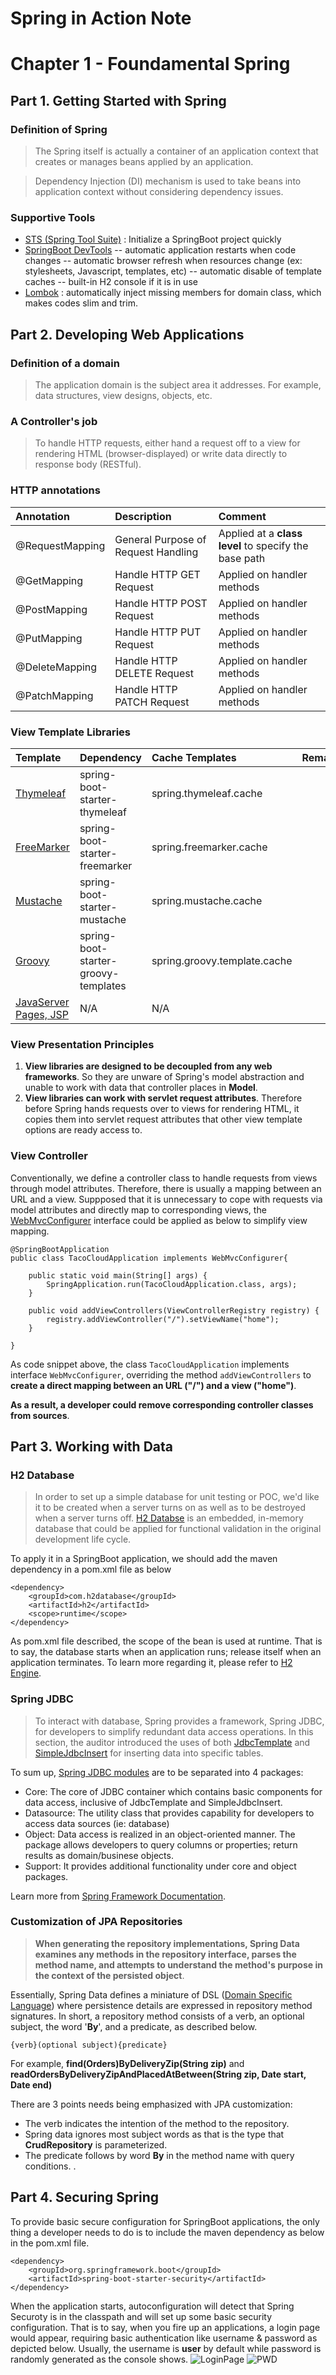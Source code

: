 # Spring in Action Note

# Chapter 1 - Foundamental Spring
## Part 1. Getting Started with Spring

### Definition of Spring
> The Spring itself is actually a container of an application context that creates or manages beans applied by an application. 

> Dependency Injection (DI) mechanism is used to take beans into application context without considering dependency issues.

### Supportive Tools
 - [STS (Spring Tool Suite)](https://spring.io/tools) : Initialize a SpringBoot project quickly
 - [SpringBoot DevTools](https://www.baeldung.com/spring-boot-devtools)
 -- automatic application restarts when code changes
 -- automatic browser refresh when resources change (ex: stylesheets, Javascript, templates, etc)
 -- automatic disable of template caches
 -- built-in H2 console if it is in use
 - [Lombok](https://projectlombok.org/) : automatically inject missing members for domain class, which makes codes slim and trim. 
 
## Part 2. Developing Web Applications

### Definition of a domain
> The application domain is the subject area it addresses. For example, data structures, view designs, objects, etc.

### A Controller's job
> To handle HTTP requests, either hand a request off to a view for rendering HTML (browser-displayed) or write data directly to response body (RESTful).

### HTTP annotations
| Annotation | Description | Comment |
| :------------ |:-------------|:-----|
| @RequestMapping | General Purpose of Request Handling | Applied at a <b>class level</b> to specify the base path |
| @GetMapping | Handle HTTP GET Request | Applied on handler methods |
| @PostMapping | Handle HTTP POST Request | Applied on handler methods |
| @PutMapping | Handle HTTP PUT Request | Applied on handler methods |
| @DeleteMapping | Handle HTTP DELETE Request | Applied on handler methods |
| @PatchMapping | Handle HTTP PATCH Request | Applied on handler methods ||

### View Template Libraries
| Template | Dependency | Cache Templates | Remark |
| :------------ |:----------|:-----|:--------|
| [Thymeleaf](https://www.thymeleaf.org/)|spring-boot-starter-thymeleaf|spring.thymeleaf.cache||
|[FreeMarker](https://freemarker.apache.org/)|spring-boot-starter-freemarker|spring.freemarker.cache||
|[Mustache](https://mustache.github.io/)|spring-boot-starter-mustache|spring.mustache.cache||
|[Groovy](https://docs.groovy-lang.org/docs/next/html/documentation/template-engines.html#_introduction)|spring-boot-starter-groovy-templates|spring.groovy.template.cache||
|[JavaServer Pages, JSP](https://www.oracle.com/java/technologies/jspt.html)|N/A|N/A||

### View Presentation Principles
1. <b>View libraries are designed to be decoupled from any web frameworks</b>. So they are unware of Spring's model abstraction and unable to work with data that controller places in <b>Model</b>.
2. <b>View libraries can work with servlet request attributes</b>. Therefore before Spring hands requests over to views for rendering HTML, it copies them into servlet request attributes that other view template options are ready access to.

### View Controller
Conventionally, we define a controller class to handle requests from views through model attributes. Therefore, there is usually a mapping between an URL and a view. Suppposed that it is unnecessary to cope with requests via model attributes and directly map to corresponding views, the [WebMvcConfigurer](https://docs.spring.io/spring-framework/docs/3.1.x/javadoc-api/org/springframework/web/servlet/config/annotation/WebMvcConfigurer.html) interface could be applied as below to simplify view mapping.
```
@SpringBootApplication
public class TacoCloudApplication implements WebMvcConfigurer{

	public static void main(String[] args) {
		SpringApplication.run(TacoCloudApplication.class, args);
	}

	public void addViewControllers(ViewControllerRegistry registry) {
		registry.addViewController("/").setViewName("home");
	}
	
}
```
As code snippet above, the class `TacoCloudApplication` implements interface `WebMvcConfigurer`, overriding the method `addViewControllers` to **create a direct mapping between an URL ("/") and a view ("home")**. 

**As a result, a developer could remove corresponding controller classes from sources**.

## Part 3. Working with Data

### H2 Database
> In order to set up a simple database for unit testing or POC, we'd like it to be created when a server turns on as well as to be destroyed when a server turns off. [H2 Databse](https://howtodoinjava.com/spring-boot2/h2-database-example/) is an embedded, in-memory database that could be applied for functional validation in the original development life cycle.

To apply it in a SpringBoot application, we should add the maven dependency in a pom.xml file as below
```
<dependency>
    <groupId>com.h2database</groupId>
    <artifactId>h2</artifactId>
    <scope>runtime</scope>
</dependency>
```
As pom.xml file described, the scope of the bean is used at runtime. That is to say, the database starts when an application runs; release itself when an application terminates. To learn more regarding it, please refer to [H2 Engine](https://www.h2database.com/html/main.html).

### Spring JDBC
> To interact with database, Spring provides a framework, Spring JDBC, for developers to simplify redundant data access operations. In this section, the auditor introduced the uses of both [JdbcTemplate](https://docs.spring.io/spring-framework/docs/current/javadoc-api/org/springframework/jdbc/core/JdbcTemplate.html) and [SimpleJdbcInsert](https://docs.spring.io/spring-framework/docs/current/javadoc-api/org/springframework/jdbc/core/simple/SimpleJdbcInsert.html) for inserting data into specific tables.

To sum up, [Spring JDBC modules](https://www.baeldung.com/spring-jdbc-jdbctemplate) are to be separated into 4 packages:
* Core: The core of JDBC container which contains basic components for data access, inclusive of JdbcTemplate and SimpleJdbcInsert.
* Datasource: The utility class that provides capability for developers to access data sources (ie: database)
* Object: Data access is realized in an object-oriented manner. The package allows developers to query columns or properties; return results as domain/businese objects.
* Support: It provides additional functionality under core and object packages.

Learn more from [Spring Framework Documentation](https://docs.spring.io/spring-framework/docs/current/reference/html/index.html).

### Customization of JPA Repositories
> **When generating the repository implementations, Spring Data examines any methods in the repository interface, parses the method name, and attempts to understand the method's purpose in the context of the persisted object**.

Essentially, Spring Data defines a miniature of DSL ([Domain Specific Language](https://en.wikipedia.org/wiki/Domain-specific_language)) where persistence details are expressed in repository method signatures. In short, a repository method consists of a verb, an optional subject, the word '**By**', and a predicate, as described below.
```
{verb}(optional subject){predicate}
```
For example, **find(Orders)ByDeliveryZip(String zip)** and **readOrdersByDeliveryZipAndPlacedAtBetween(String zip, Date start, Date end)**

There are 3 points needs being emphasized with JPA customization:
* The verb indicates the intention of the method to the repository.
* Spring data ignores most subject words as that is the type that **CrudRepository** is parameterized.
* The predicate follows by word **By** in the method name with query conditions.
.

## Part 4. Securing Spring

To provide basic secure configuration for SpringBoot applications, the only thing a developer needs to do is to include the maven dependency as below in the pom.xml file.
```
<dependency>
    <groupId>org.springframework.boot</groupId>
    <artifactId>spring-boot-starter-security</artifactId>
</dependency>
```
When the application starts, autoconfiguration will detect that Spring Securoty is in the classpath and will set up some basic security configuration. That is to say, when you fire up an applications, a login page would appear, requiring basic authentication like username & password as depicted below. Usually, the username is **user** by default while password is randomly generated as the console shows.
![LoginPage](https://github.com/tsunghsiang/taco-cloud/tree/master/src/main/resources/static/images/loginpage.png)
![PWD](https://github.com/tsunghsiang/taco-cloud/tree/master/src/main/resources/static/images/pwd.png)